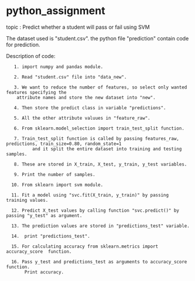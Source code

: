 # python_assignment

topic : Predict whether a student will pass or fail using SVM

The dataset used is "student.csv".
the python file "prediction" contain code for prediction.

Description of code:

       1. import numpy and pandas module.
       
       2. Read "student.csv" file into "data_new".
       
       3. We want to reduce the number of features, so select only wanted features specifying the 
        attribute names and store the new dataset into "new".
        
       4. Then store the predict class in variable "predictions".
       
       5. All the other attribute valuues in "feature_raw".
       
       6. From sklearn.model_selection import train_test_split function.
      
       7. Train_test_split function is called by passing features_raw, predictions, train_size=0.80, random_state=1
              and it split the entire dataset into training and testing samples.
      
       8. These are stored in X_train, X_test, y_train, y_test variables.
      
       9. Print the number of samples.
      
      10. From sklearn import svm module.
      
      11. Fit a model using "svc.fit(X_train, y_train)" by passing training values.
      
      12. Predict X_test values by calling function "svc.predict()" by passing "y_test" as argument.
      
      13. The prediction values are stored in "predictions_test" variable.
      
      14.  print "predictions_test".
       
      15. For calculating accuracy from sklearn.metrics import accuracy_score  function.
       
      16. Pass y_test and predictions_test as arguments to accuracy_score  function.
           Print accuracy.
       

       
        
